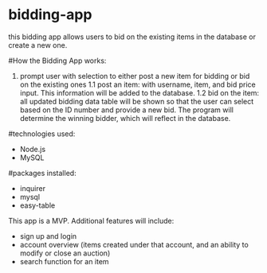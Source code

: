 # bidding-app

this bidding app allows users to bid on the existing items in the database or create a new one.   

#How the Bidding App works:
1. prompt user with selection to either post a new item for bidding or bid on the existing ones
  1.1 post an item: with username, item, and bid price input. This information will be added to the database.
  1.2 bid on the item: all updated bidding data table will be shown so that the user can select based on the ID number and provide a new bid. The program will determine the winning bidder, which will reflect in the database.

#technologies used: 
  - Node.js 
  - MySQL

#packages installed: 
  - inquirer
  - mysql
  - easy-table

This app is a MVP. Additional features will include:
  - sign up and login 
  - account overview (items created under that account, and an ability to modify or close an auction)
  - search function for an item




